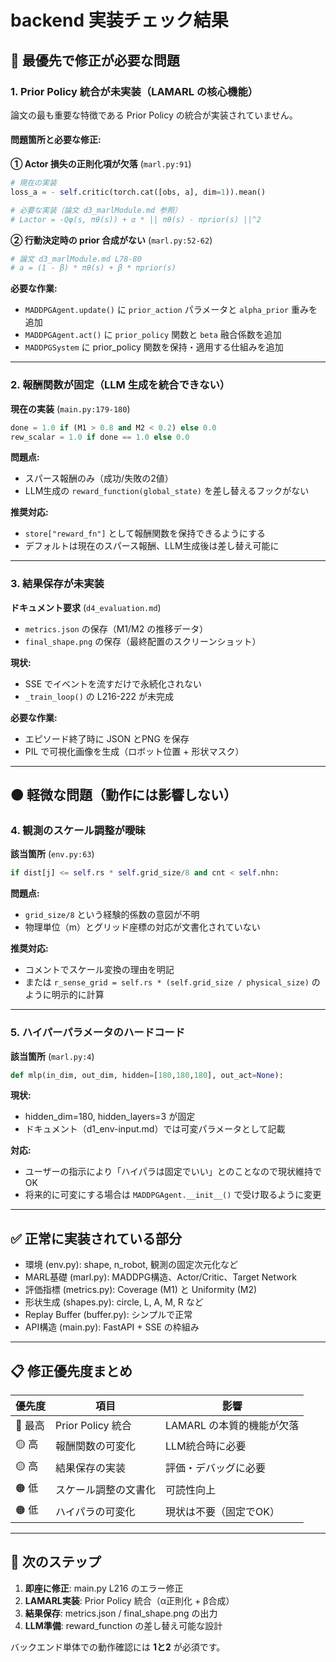 # backend 実装チェック結果

## 🔴 **最優先で修正が必要な問題**

### 1. Prior Policy 統合が未実装（LAMARL の核心機能）

論文の最も重要な特徴である Prior Policy の統合が実装されていません。

#### 問題箇所と必要な修正:

**① Actor 損失の正則化項が欠落** (`marl.py:91`)
```python
# 現在の実装
loss_a = - self.critic(torch.cat([obs, a], dim=1)).mean()

# 必要な実装（論文 d3_marlModule.md 参照）
# Lactor = -Qφ(s, πθ(s)) + α * || πθ(s) - πprior(s) ||^2
```

**② 行動決定時の prior 合成がない** (`marl.py:52-62`)
```python
# 論文 d3_marlModule.md L78-80
# a = (1 - β) * πθ(s) + β * πprior(s)
```

**必要な作業:**
- `MADDPGAgent.update()` に `prior_action` パラメータと `alpha_prior` 重みを追加
- `MADDPGAgent.act()` に `prior_policy` 関数と `beta` 融合係数を追加
- `MADDPGSystem` に prior_policy 関数を保持・適用する仕組みを追加

---

### 2. 報酬関数が固定（LLM 生成を統合できない）

**現在の実装** (`main.py:179-180`)
```python
done = 1.0 if (M1 > 0.8 and M2 < 0.2) else 0.0
rew_scalar = 1.0 if done == 1.0 else 0.0
```

**問題点:**
- スパース報酬のみ（成功/失敗の2値）
- LLM生成の `reward_function(global_state)` を差し替えるフックがない

**推奨対応:**
- `store["reward_fn"]` として報酬関数を保持できるようにする
- デフォルトは現在のスパース報酬、LLM生成後は差し替え可能に

---

### 3. 結果保存が未実装

**ドキュメント要求** (`d4_evaluation.md`)
- `metrics.json` の保存（M1/M2 の推移データ）
- `final_shape.png` の保存（最終配置のスクリーンショット）

**現状:**
- SSE でイベントを流すだけで永続化されない
- `_train_loop()` の L216-222 が未完成

**必要な作業:**
- エピソード終了時に JSON とPNG を保存
- PIL で可視化画像を生成（ロボット位置 + 形状マスク）

---

## 🟠 **軽微な問題（動作には影響しない）**

### 4. 観測のスケール調整が曖昧

**該当箇所** (`env.py:63`)
```python
if dist[j] <= self.rs * self.grid_size/8 and cnt < self.nhn:
```

**問題点:**
- `grid_size/8` という経験的係数の意図が不明
- 物理単位（m）とグリッド座標の対応が文書化されていない

**推奨対応:**
- コメントでスケール変換の理由を明記
- または `r_sense_grid = self.rs * (self.grid_size / physical_size)` のように明示的に計算

---

### 5. ハイパーパラメータのハードコード

**該当箇所** (`marl.py:4`)
```python
def mlp(in_dim, out_dim, hidden=[180,180,180], out_act=None):
```

**現状:**
- hidden_dim=180, hidden_layers=3 が固定
- ドキュメント（d1_env-input.md）では可変パラメータとして記載

**対応:**
- ユーザーの指示により「ハイパラは固定でいい」とのことなので現状維持でOK
- 将来的に可変にする場合は `MADDPGAgent.__init__()` で受け取るように変更

---

## ✅ **正常に実装されている部分**

- 環境 (env.py): shape, n_robot, 観測の固定次元化など
- MARL基礎 (marl.py): MADDPG構造、Actor/Critic、Target Network
- 評価指標 (metrics.py): Coverage (M1) と Uniformity (M2)
- 形状生成 (shapes.py): circle, L, A, M, R など
- Replay Buffer (buffer.py): シンプルで正常
- API構造 (main.py): FastAPI + SSE の枠組み

---

## 📋 修正優先度まとめ

| 優先度 | 項目 | 影響 |
|--------|------|------|
| 🔴 最高 | Prior Policy 統合 | LAMARL の本質的機能が欠落 |
| 🟡 高 | 報酬関数の可変化 | LLM統合時に必要 |
| 🟡 高 | 結果保存の実装 | 評価・デバッグに必要 |
| 🟠 低 | スケール調整の文書化 | 可読性向上 |
| 🟠 低 | ハイパラの可変化 | 現状は不要（固定でOK） |

---

## 🚀 次のステップ

1. **即座に修正**: main.py L216 のエラー修正
2. **LAMARL実装**: Prior Policy 統合（α正則化 + β合成）
3. **結果保存**: metrics.json / final_shape.png の出力
4. **LLM準備**: reward_function の差し替え可能な設計

バックエンド単体での動作確認には **1と2** が必須です。
